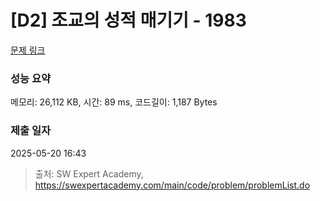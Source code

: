 # [D2] 조교의 성적 매기기 - 1983 

[문제 링크](https://swexpertacademy.com/main/code/problem/problemDetail.do?contestProbId=AV5PwGK6AcIDFAUq) 

### 성능 요약

메모리: 26,112 KB, 시간: 89 ms, 코드길이: 1,187 Bytes

### 제출 일자

2025-05-20 16:43



> 출처: SW Expert Academy, https://swexpertacademy.com/main/code/problem/problemList.do